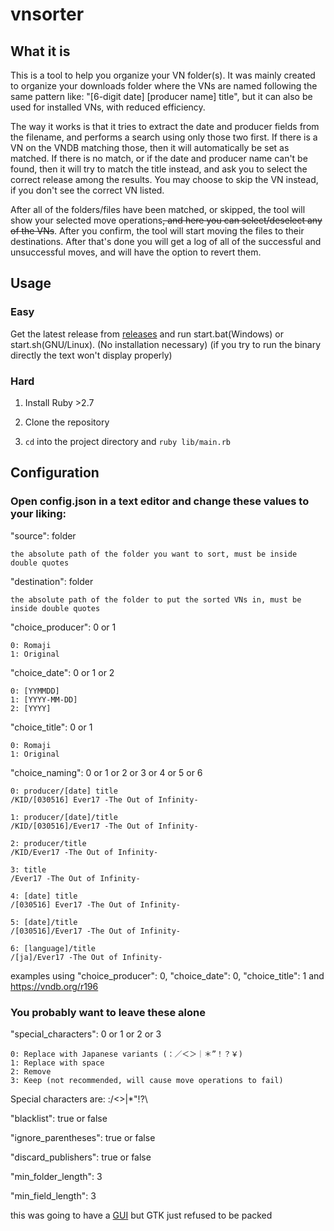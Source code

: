 # vnsorter

## What it is

This is a tool to help you organize your VN folder(s). It was mainly created to organize your downloads folder where the VNs are named following the same pattern like: "[6-digit date] [producer name] title", but it can also be used for installed VNs, with reduced efficiency. 

The way it works is that it tries to extract the date and producer fields from the filename, and performs a search using only those two first. If there is a VN on the VNDB matching those, then it will automatically be set as matched. If there is no match, or if the date and producer name can't be found, then it will try to match the title instead, and ask you to select the correct release among the results. You may choose to skip the VN instead, if you don't see the correct VN listed.

After all of the folders/files have been matched, or skipped, the tool will show your selected move operations~~, and here you can select/deselect any of the VNs~~. After you confirm, the tool will start moving the files to their destinations. After that's done you will get a log of all of the successful and unsuccessful moves, and will have the option to revert them.

## Usage

### Easy

Get the latest release from [releases](https://github.com/mertvn/vnsorter/releases) and run start.bat(Windows) or start.sh(GNU/Linux). (No installation necessary) (if you try to run the binary directly the text won't display properly)

### Hard

1. Install Ruby >2.7

2. Clone the repository

3. `cd` into the project directory and `ruby lib/main.rb`

## Configuration

### Open config.json in a text editor and change these values to your liking:

  "source": folder  
  
    the absolute path of the folder you want to sort, must be inside double quotes

  "destination": folder  
  
    the absolute path of the folder to put the sorted VNs in, must be inside double quotes

  "choice_producer": 0 or 1  
  
    0: Romaji 
    1: Original

  "choice_date": 0 or 1 or 2  

  
    0: [YYMMDD]
    1: [YYYY-MM-DD]
    2: [YYYY]
  "choice_title": 0 or 1  
  
    0: Romaji 
    1: Original

  "choice_naming": 0 or 1 or 2 or 3 or 4 or 5 or 6  
  
    0: producer/[date] title
    /KID/[030516] Ever17 -The Out of Infinity-

    1: producer/[date]/title
    /KID/[030516]/Ever17 -The Out of Infinity-

    2: producer/title
    /KID/Ever17 -The Out of Infinity-

    3: title
    /Ever17 -The Out of Infinity-

    4: [date] title
    /[030516] Ever17 -The Out of Infinity-

    5: [date]/title
    /[030516]/Ever17 -The Out of Infinity-

    6: [language]/title
    /[ja]/Ever17 -The Out of Infinity-

  examples using "choice_producer": 0, "choice_date": 0, "choice_title": 1 and https://vndb.org/r196



### You probably want to leave these alone
  "special_characters": 0 or 1 or 2 or 3  
  
    0: Replace with Japanese variants (：／＜＞｜＊”！？￥)
    1: Replace with space
    2: Remove
    3: Keep (not recommended, will cause move operations to fail)
  Special characters are: :/<>|*"!?\

  "blacklist": true or false  

  "ignore_parentheses": true or false  

  "discard_publishers": true or false

  "min_folder_length": 3

  "min_field_length": 3

this was going to have a [GUI]() but GTK just refused to be packed
